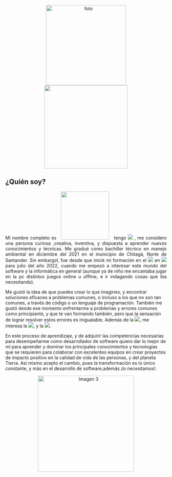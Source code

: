 <p align="center">
  <img src="https://scontent.fbog4-2.fna.fbcdn.net/v/t39.30808-6/316425298_884882419373098_2897526961693276716_n.jpg?_nc_cat=108&ccb=1-7&_nc_sid=9c7eae&_nc_ohc=S4aWjV1tlIgAX8gv5uF&_nc_ht=scontent.fbog4-2.fna&oh=00_AfDQW0jWDZ4zjvunAA4_YychJmmG5E9PKDXWStXgwfXeYg&oe=65B71E62" alt="foto" width="250px"/><br><img src="https://img.shields.io/badge/Hola,%20mi%20nombre%20es%20Yamid-000000? alt="Imagen 3" width= 260px; style="display: inline-block; margin: 0 10px;" />
</p>
<h2 align="justify">¿Quién soy?</h2>
<p align="justify">
Mi nombre completo es <img src="https://img.shields.io/badge/Yamid%20Horacio%20Rodriguez-00690F? alt="Imagen 3" width= 150px; style="display: inline-block; margin: 0 10px;" /> tengo <img src="https://img.shields.io/badge/21%20años-00690F? alt='Imagen 3' width= 100px; style="display: inline-block; margin: 0 10px;" /> , me considero una persona curiosa ,creativa, inventiva, y dispuesta a aprender nuevos conocimientos y técnicas. Me gradué como bachiller técnico en manejo ambiental en diciembre del 2021 en el municipio de Chitagá, Norte de Santander. Sin embargol, fue desde que inicié mi formación en el <img src="https://img.shields.io/badge/SENA-00690F? alt='Imagen 3' width= 100px; style="display: inline-block; margin: 0 10px;" /> en <img src="https://img.shields.io/badge/tecnólogo%20en%20análisis%20y%20desarrollo%20de%20software-00690F? alt='Imagen 3' width= 100px; style="display: inline-block; margin: 0 10px;" /> para julio del año 2022, cuando me empezó a interesar este mundo del software y la informática en general (aunque ya de niño me encantaba jugar en la pc distintos juegos online u offline, e ir indagando cosas que iba necesitando). 
  
Me gustó la idea de que puedes crear lo que imagines, y encontrar soluciones eficaces a problemas comunes, o incluso a los que no son tan comunes, a través de código o un lenguaje de programación. También me gustó desde ese momento enfrentarme a problemas y errores comunes como principiante, y que te van formando también, pero que la sensación de lograr resolver estos errores es inigualable. Además de la <img src="https://img.shields.io/badge/programación-00690F?">, me interesa la <img src="https://img.shields.io/badge/psicología-00690F?">, y la <img src="https://img.shields.io/badge/filosofía-00690F?">.

En este proceso de aprendizaje, y de adquirir las competencias necesarias para desempeñarme como desarrollador de software quiero dar lo mejor de mí para aprender y dominar los principales conocimientos y tecnologías que se requieren para colaborar con excelentes equipos en crear proyectos de impacto positivo en la calidad de vida de las personas, y del planeta Tierra. Así mismo acepto el cambio, pues la transformación es lo único constante, y más en el desarrollo de software,además ¡lo necesitamos!.</p>

<div align="center">
  <img src="https://img.shields.io/badge/Gracias%20por%20leerme,%20y%20¡Vamos%20a%20codificar!👨‍💻-000000?" alt='Imagen 3' width=300px; style='display: inline-block; margin: 0 10px;'/>
</div>

